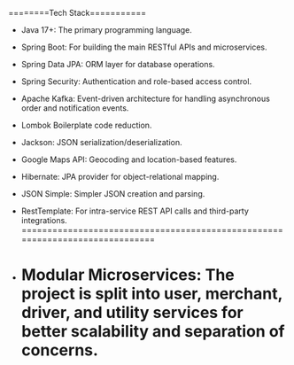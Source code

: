 ========Tech Stack===========

- Java 17+: The primary programming language.
- Spring Boot: For building the main RESTful APIs and microservices.
- Spring Data JPA: ORM layer for database operations.
- Spring Security: Authentication and role-based access control.
- Apache Kafka: Event-driven architecture for handling asynchronous order and notification events.
- Lombok Boilerplate code reduction.
- Jackson: JSON serialization/deserialization.
- Google Maps API: Geocoding and location-based features.
- Hibernate: JPA provider for object-relational mapping.
- JSON Simple: Simpler JSON creation and parsing.
- RestTemplate: For intra-service REST API calls and third-party integrations.
=============================================================================
  
- Modular Microservices:
               The project is split into
                    user,
                    merchant,
                    driver, and
                    utility services for better scalability and separation of concerns.
  ========================================================================
